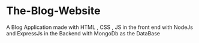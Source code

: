 # The-Blog-Website
A Blog Application made with HTML , CSS , JS in the front end with NodeJs and ExpressJs in the Backend with MongoDb as the DataBase
